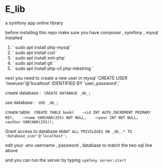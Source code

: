 # E_lib
a symfony app online library 



before installing this repo make sure you have composer , symfony , mysql installed 

<ol> 
    <li> ` sudo apt install php-mysql `</li>
    <li> ` sudo apt install curl `</li>
    <li> ` sudo apt install xml-php`</li>
    <li> ` sudo apt install git ` </li>
    <li> ` sudo apt install php-cli php-mbstring `</li>
</ol>
next you need to  create a new user in mysql 
    `CREATE USER 'newuser'@'localhost' IDENTIFIED BY 'user_password';`

create database :
    ` CREATE DATABASE _db_;`
 
use database :
    ` USE _db_;`
 
 
create table:
    ` CREATE TABLE book(`
    `   ->id INT AUTO_INCREMENT PRIMARY KEY,`
    `   ->name VARCHAR(255) NOT NULL,`
    `   ->year INT NOT NULL,`
    `   ->author VARCHAR(255));`
    


Grant access to database 
    `GRANT ALL PRIVILEGES ON _db_.* TO 'database_user'@'localhost';`
    
 
    
    

edit your .env username , password , database to match the two sql line above


and you can run the server by typing `symfony server:start`

